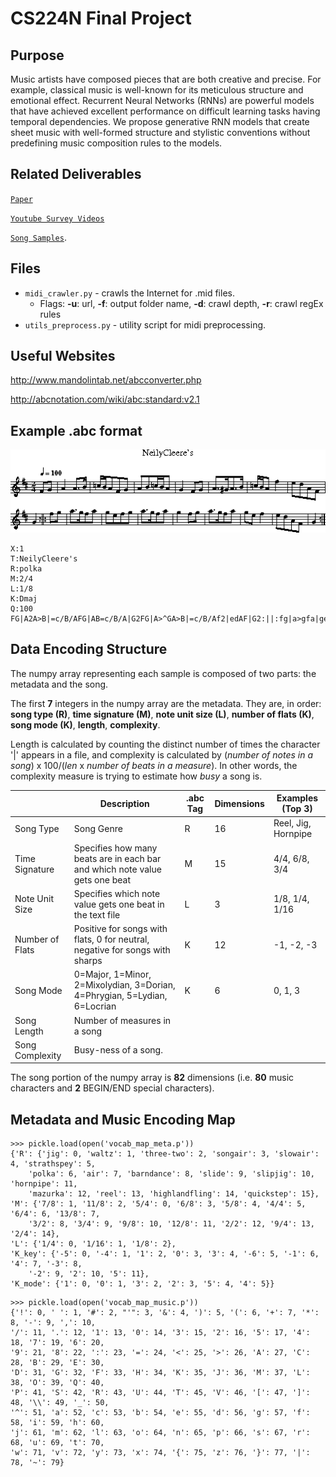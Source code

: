 # CS224N Final Project

## Purpose

Music artists have composed pieces that are both creative and precise. For example, classical music is well-known for its meticulous structure and emotional effect. Recurrent Neural Networks (RNNs) are powerful models that have achieved excellent performance on difficult learning tasks having temporal dependencies. We propose generative RNN models that create sheet music with well-formed structure and stylistic conventions without predefining music composition rules to the models.

## Related Deliverables

[`Paper`](final_paper.pdf "Paper")

[`Youtube Survey Videos`](https://www.youtube.com/watch?v=g8DTUFajung&list=PLSynD-DZWHaXvow0cawxhi7InYGQAfDzZ)

[`Song Samples`](https://yinoue93.github.io/CS224N.html).


## Files
  * `midi_crawler.py` - crawls the Internet for .mid files. 
    * Flags: **-u**: url, **-f**: output folder name, **-d**: crawl depth, **-r**: crawl regEx rules
  * `utils_preprocess.py` - utility script for midi preprocessing.

## Useful Websites
<http://www.mandolintab.net/abcconverter.php>

<http://abcnotation.com/wiki/abc:standard:v2.1>

## Example .abc format

![exABC](images/example_abc.png?raw=true "Example .abc Music")

```
X:1
T:NeilyCleere's
R:polka
M:2/4
L:1/8
K:Dmaj
Q:100
FG|A2A>B|=c/B/AFG|AB=c/B/A|G2FG|A>^GA>B|=c/B/Af2|edAF|G2:||:fg|a>gfa|gefg|a>gfa|g2fg|a>gfa|gef2|edAF|G2:|
```

## Data Encoding Structure
The numpy array representing each sample is composed of two parts: the metadata and the song.

The first **7** integers in the numpy array are the metadata. They are, in order: **song type (R)**, **time signature (M)**, **note unit size (L)**, **number of flats (K)**, **song mode (K)**, **length**, **complexity**.

Length is calculated by counting the distinct number of times the character '|' appears in a file, and complexity is calculated by (*number of notes in a song*) x 100/(*len* x *number of beats in a measure*). In other words, the complexity measure is trying to estimate how *busy* a song is.

|                 | Description                                                                  | .abc Tag | Dimensions | Examples (Top 3)    |
|-----------------|------------------------------------------------------------------------------|----------|------------|---------------------|
| Song Type       | Song Genre                                                                   |     R    |     16     | Reel, Jig, Hornpipe |
| Time Signature  | Specifies how many beats are in each bar and which note value gets one beat  |     M    |     15     | 4/4, 6/8, 3/4       |
| Note Unit Size  | Specifies which note value gets one beat in the text file                    |     L    |      3     | 1/8, 1/4, 1/16      |
| Number of Flats | Positive for songs with flats, 0 for neutral, negative for songs with sharps |     K    |     12     | -1, -2, -3          |
| Song Mode       | 0=Major, 1=Minor, 2=Mixolydian, 3=Dorian, 4=Phrygian, 5=Lydian, 6=Locrian    |     K    |      6     | 0, 1, 3             |
| Song Length     | Number of measures in a song                                                 |          |            |                     |
| Song Complexity | Busy-ness of a song.                                                         |          |            |                     |

The song portion of the numpy array is **82** dimensions (i.e. **80** music characters and **2** BEGIN/END special characters).

## Metadata and Music Encoding Map
```
>>> pickle.load(open('vocab_map_meta.p'))
{'R': {'jig': 0, 'waltz': 1, 'three-two': 2, 'songair': 3, 'slowair': 4, 'strathspey': 5, 
	'polka': 6, 'air': 7, 'barndance': 8, 'slide': 9, 'slipjig': 10, 'hornpipe': 11, 
	'mazurka': 12, 'reel': 13, 'highlandfling': 14, 'quickstep': 15}, 
'M': {'7/8': 1, '11/8': 2, '5/4': 0, '6/8': 3, '5/8': 4, '4/4': 5, '6/4': 6, '13/8': 7, 
	'3/2': 8, '3/4': 9, '9/8': 10, '12/8': 11, '2/2': 12, '9/4': 13, '2/4': 14}, 
'L': {'1/4': 0, '1/16': 1, '1/8': 2}, 
'K_key': {'-5': 0, '-4': 1, '1': 2, '0': 3, '3': 4, '-6': 5, '-1': 6, '4': 7, '-3': 8, 
	'-2': 9, '2': 10, '5': 11}, 
'K_mode': {'1': 0, '0': 1, '3': 2, '2': 3, '5': 4, '4': 5}}
```

```
>>> pickle.load(open('vocab_map_music.p'))
{'!': 0, ' ': 1, '#': 2, "'": 3, '&': 4, ')': 5, '(': 6, '+': 7, '*': 8, '-': 9, ',': 10, 
'/': 11, '.': 12, '1': 13, '0': 14, '3': 15, '2': 16, '5': 17, '4': 18, '7': 19, '6': 20, 
'9': 21, '8': 22, ':': 23, '=': 24, '<': 25, '>': 26, 'A': 27, 'C': 28, 'B': 29, 'E': 30, 
'D': 31, 'G': 32, 'F': 33, 'H': 34, 'K': 35, 'J': 36, 'M': 37, 'L': 38, 'O': 39, 'Q': 40, 
'P': 41, 'S': 42, 'R': 43, 'U': 44, 'T': 45, 'V': 46, '[': 47, ']': 48, '\\': 49, '_': 50, 
'^': 51, 'a': 52, 'c': 53, 'b': 54, 'e': 55, 'd': 56, 'g': 57, 'f': 58, 'i': 59, 'h': 60, 
'j': 61, 'm': 62, 'l': 63, 'o': 64, 'n': 65, 'p': 66, 's': 67, 'r': 68, 'u': 69, 't': 70, 
'w': 71, 'v': 72, 'y': 73, 'x': 74, '{': 75, 'z': 76, '}': 77, '|': 78, '~': 79}
```

